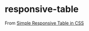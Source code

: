 responsive-table
================
From [Simple Responsive Table in CSS](https://codepen.io/AllThingsSmitty/pen/MyqmdM)

